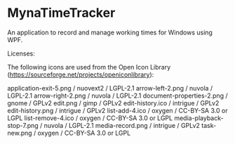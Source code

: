 # MynaTimeTracker

An application to record and manage working times for Windows using WPF.

Licenses:

The following icons are used from the Open Icon Library (https://sourceforge.net/projects/openiconlibrary):

application-exit-5.png / nuovext2 / LGPL-2.1
arrow-left-2.png / nuvola / LGPL-2.1
arrow-right-2.png / nuvola / LGPL-2.1
document-properties-2.png / gnome / GPLv2
edit.png / gimp / GPLv2
edit-history.ico / intrigue / GPLv2
edit-history.png / intrigue / GPLv2
list-add-4.ico / oxygen / CC-BY-SA 3.0 or LGPL
list-remove-4.ico / oxygen / CC-BY-SA 3.0 or LGPL
media-playback-stop-7.png / nuvola / LGPL-2.1
media-record.png / intrigue / GPLv2
task-new.png / oxygen / CC-BY-SA 3.0 or LGPL

